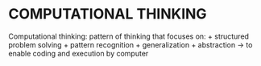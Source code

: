 # COMPUTATIONAL THINKING 

Computational thinking:
    pattern of thinking that focuses on: 
        + structured problem solving 
        + pattern recognition
        + generalization 
        + abstraction 
    -> to enable coding and execution by computer 